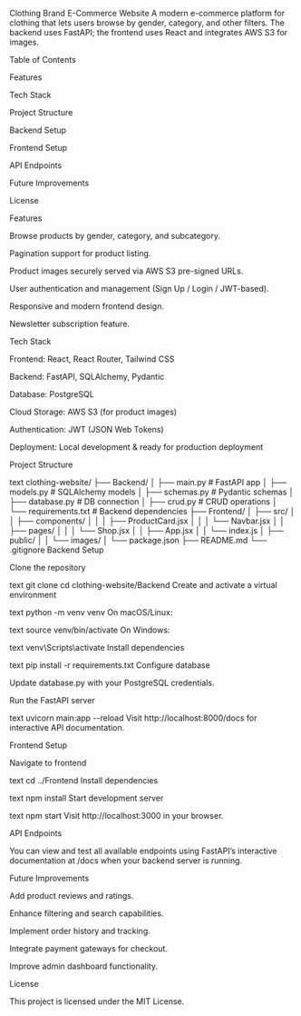 Clothing Brand E-Commerce Website
A modern e-commerce platform for clothing that lets users browse by gender, category, and other filters. The backend uses FastAPI; the frontend uses React and integrates AWS S3 for images.

Table of Contents

Features

Tech Stack

Project Structure

Backend Setup

Frontend Setup

API Endpoints

Future Improvements

License

Features

Browse products by gender, category, and subcategory.

Pagination support for product listing.

Product images securely served via AWS S3 pre-signed URLs.

User authentication and management (Sign Up / Login / JWT-based).

Responsive and modern frontend design.

Newsletter subscription feature.

Tech Stack

Frontend: React, React Router, Tailwind CSS

Backend: FastAPI, SQLAlchemy, Pydantic

Database: PostgreSQL

Cloud Storage: AWS S3 (for product images)

Authentication: JWT (JSON Web Tokens)

Deployment: Local development & ready for production deployment

Project Structure

text
clothing-website/
├── Backend/
│   ├── main.py             # FastAPI app
│   ├── models.py           # SQLAlchemy models
│   ├── schemas.py          # Pydantic schemas
│   ├── database.py         # DB connection
│   ├── crud.py             # CRUD operations
│   └── requirements.txt    # Backend dependencies
├── Frontend/
│   ├── src/
│   │   ├── components/
│   │   │   ├── ProductCard.jsx
│   │   │   └── Navbar.jsx
│   │   ├── pages/
│   │   │   └── Shop.jsx
│   │   ├── App.jsx
│   │   └── index.js
│   ├── public/
│   │   └── images/
│   └── package.json
├── README.md
└── .gitignore
Backend Setup

Clone the repository

text
git clone <repo-url>
cd clothing-website/Backend
Create and activate a virtual environment

text
python -m venv venv
On macOS/Linux:

text
source venv/bin/activate
On Windows:

text
venv\Scripts\activate
Install dependencies

text
pip install -r requirements.txt
Configure database

Update database.py with your PostgreSQL credentials.

Run the FastAPI server

text
uvicorn main:app --reload
Visit http://localhost:8000/docs for interactive API documentation.

Frontend Setup

Navigate to frontend

text
cd ../Frontend
Install dependencies

text
npm install
Start development server

text
npm start
Visit http://localhost:3000 in your browser.

API Endpoints

You can view and test all available endpoints using FastAPI’s interactive documentation at /docs when your backend server is running.

Future Improvements

Add product reviews and ratings.

Enhance filtering and search capabilities.

Implement order history and tracking.

Integrate payment gateways for checkout.

Improve admin dashboard functionality.

License

This project is licensed under the MIT License.